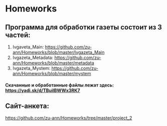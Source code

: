 # Homeworks

## Программа для обработки газеты состоит из 3 частей:

  1. Ivgaveta_Main: https://github.com/zu-ann/Homeworks/blob/master/Ivgazeta_Main
  2. Ivgazeta_Metadata: https://github.com/zu-ann/Homeworks/blob/master/metadata
  3. Ivgazeta_Mystem: https://github.com/zu-ann/Homeworks/blob/master/mystem

#### Cкачанные и обработанные файлы лежат здесь: https://yadi.sk/d/TBuilBWWx3RK7

## Сайт-анкета:
  https://github.com/zu-ann/Homeworks/tree/master/project_2
